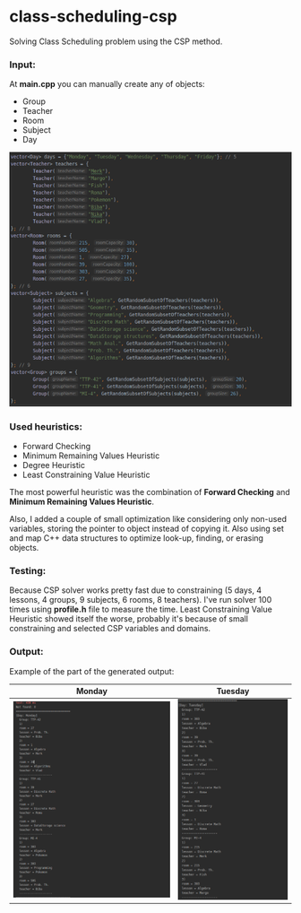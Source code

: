# class-scheduling-csp

Solving Class Scheduling problem using the CSP method.

### Input:
At **main.cpp** you can manually create any of objects:
- Group
- Teacher
- Room
- Subject
- Day

![](images/input.png)

### Used heuristics:
- Forward Checking
- Minimum Remaining Values Heuristic
- Degree Heuristic
- Least Constraining Value Heuristic

The most powerful heuristic was the combination of __Forward Checking__
and **Minimum Remaining Values Heuristic**.

Also, I added a couple of small optimization like considering only non-used variables,
storing the pointer to object instead of copying it. Also using set and map C++ data structures to optimize look-up, finding, or
erasing objects.

### Testing:

Because CSP solver works pretty fast due to constraining (5 days, 4 lessons, 4 groups, 9 subjects, 6 rooms, 8 teachers).
I've run solver 100 times using **profile.h** file to measure the time.
Least Constraining Value Heuristic showed itself the worse, probably it's because of small constraining and selected CSP
variables and domains.
 
### Output:

Example of the part of the generated output:

Monday                        |  Tuesday
:----------------------------:|:---------------------------------:
![](images/1.png) |  ![](images/2.png)
